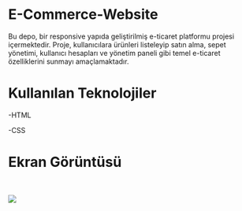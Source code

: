 # E-Commerce-Website </br>

Bu depo, bir responsive yapıda geliştirilmiş e-ticaret platformu projesi içermektedir. Proje, kullanıcılara ürünleri listeleyip satın alma, sepet yönetimi, kullanıcı hesapları ve yönetim paneli gibi temel e-ticaret özelliklerini sunmayı amaçlamaktadır.</br>

# Kullanılan Teknolojiler </br>

-HTML </br>

-CSS </br>

<h1>Ekran Görüntüsü</h1> </br>

![](images/ecommerce.gif)
